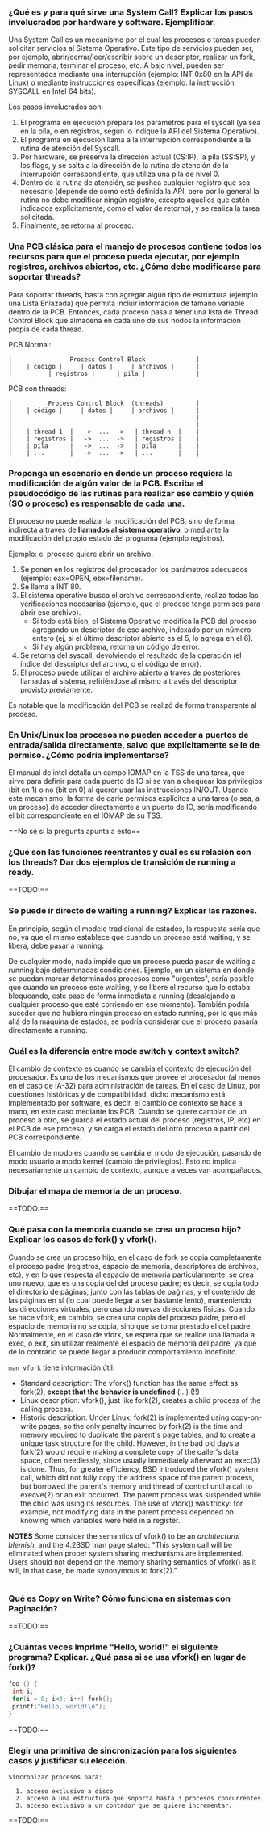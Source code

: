 ### ¿Qué es y para qué sirve una System Call? Explicar los pasos involucrados por hardware y software. Ejemplificar.

Una System Call es un mecanismo por el cual los procesos o tareas pueden solicitar servicios al Sistema Operativo. Este tipo de servicios pueden ser, por ejemplo, abrir/cerrar/leer/escribir sobre un descriptor, realizar un fork, pedir memoria, terminar el proceso, etc. A bajo nivel, pueden ser representados mediante una interrupción (ejemplo: INT 0x80 en la API de Linux) o mediante instrucciones específicas (ejemplo: la instrucción SYSCALL en Intel 64 bits).

Los pasos involucrados son:

1. El programa en ejecución prepara los parámetros para el syscall (ya sea en la pila, o en registros, según lo indique la API del Sistema Operativo).
2. El programa en ejecución llama a la interrupción correspondiente a la rutina de atención del Syscall.
3. Por hardware, se preserva la dirección actual (CS:IP), la pila (SS:SP), y los flags, y se salta a la dirección de la rutina de atención de la interrupción correspondiente, que utiliza una pila de nivel 0.
4. Dentro de la rutina de atención, se pushea cualquier registro que sea necesario (depende de cómo esté definida la API, pero por lo general la rutina no debe modificar ningún registro, excepto aquellos que estén indicados explícitamente, como el valor de retorno), y se realiza la tarea solicitada.
5. Finalmente, se retorna al proceso.

### Una PCB clásica para el manejo de procesos contiene todos los recursos para que el proceso pueda ejecutar, por ejemplo registros, archivos abiertos, etc. ¿Cómo debe modificarse para soportar threads?

Para soportar threads, basta con agregar algún tipo de estructura (ejemplo una Lista Enlazada) que permita incluir información de tamaño variable dentro de la PCB. Entonces, cada proceso pasa a tener una lista de Thread Control Block que almacena en cada uno de sus nodos la información propia de cada thread.

PCB Normal:
```
|                Process Control Block              |
|    | código |     | datos |     | archivos |      |
|          | registros |      | pila |              |
```

PCB con threads:
```
|          Process Control Block  (threads)         |
|    | código |     | datos |     | archivos |      |
|                                                   |
|                                                   |
|    | thread 1  |   ->  ...  ->   | thread n  |    |
|    | registros |   ->  ...  ->   | registros |    |
|    | pila      |   ->  ...  ->   | pila      |    |
|    | ...       |   ->  ...  ->   | ...       |    |
```

### Proponga un escenario en donde un proceso requiera la modificación de algún valor de la PCB. Escriba el pseudocódigo de las rutinas para realizar ese cambio y quién (SO o proceso) es responsable de cada una.

El proceso no puede realizar la modificación del PCB, sino de forma indirecta a través de **llamados al sistema operativo**, o mediante la modificación del propio estado del programa (ejemplo registros).

Ejemplo: el proceso quiere abrir un archivo.

1. Se ponen en los registros del procesador los parámetros adecuados (ejemplo: eax=OPEN, ebx=filename).
2. Se llama a INT 80.
3. El sistema operativo busca el archivo correspondiente, realiza todas las verificaciones necesarias (ejemplo, que el proceso tenga permisos para abrir ese archivo).
    * Si todo está bien, el Sistema Operativo modifica la PCB del proceso agregando un descriptor de ese archivo, indexado por un número entero (ej, si el último descriptor abierto es el 5, lo agrega en el 6).
    * Si hay algún problema, retorna un código de error.
4. Se retorna del syscall, devolviendo el resultado de la operación (el índice del descriptor del archivo, o el código de error).
5. El proceso puede utilizar el archivo abierto a través de posteriores llamadas al sistema, refiriéndose al mismo a través del descriptor provisto previamente.

Es notable que la modificación del PCB se realizó de forma transparente al proceso.

### En Unix/Linux los procesos no pueden acceder a puertos de entrada/salida directamente, salvo que explícitamente se le de permiso. ¿Cómo podría implementarse?

El manual de intel detalla un campo IOMAP en la TSS de una tarea, que sirve para definir para cada puerto de IO si se van a chequear los privilegios (bit en 1) o no (bit en 0) al querer usar las instrucciones IN/OUT. Usando este mecanismo, la forma de darle permisos explícitos a una tarea (o sea, a un proceso) de acceder directamente a un puerto de IO, sería modificando el bit correspondiente en el IOMAP de su TSS.

==No sé si la pregunta apunta a esto==

### ¿Qué son las funciones reentrantes y cuál es su relación con los threads? Dar dos ejemplos de transición de running a ready.

==TODO:==

### Se puede ir directo de waiting a running? Explicar las razones.

En principio, según el modelo tradicional de estados, la respuesta sería que no, ya que el mismo establece que cuando un proceso está waiting, y se libera, debe pasar a running.

De cualquier modo, nada impide que un proceso pueda pasar de waiting a running bajo determinadas condiciones. Ejemplo, en un sistema en donde se puedan marcar determinados procesos como "urgentes", sería posible que cuando un proceso esté waiting, y se libere el recurso que lo estaba bloqueando, este pase de forma inmediata a running (desalojando a cualquier proceso que esté corriendo en ese momento). También podría suceder que no hubiera ningún proceso en estado running, por lo que más allá de la máquina de estados, se podría considerar que el proceso pasaría directamente a running.

### Cuál es la diferencia entre mode switch y context switch?

El cambio de contexto es cuando se cambia el contexto de ejecución del procesador. Es uno de los mecanismos que provee el procesador (al menos en el caso de IA-32) para administración de tareas. En el caso de Linux, por cuestiones históricas y de compatibilidad, dicho mecanismo está implementado por software, es decir, el cambio de contexto se hace a mano, en este caso mediante los PCB. Cuando se quiere cambiar de un proceso a otro, se guarda el estado actual del proceso (registros, IP, etc) en el PCB de ese proceso, y se carga el estado del otro proceso a partir del PCB correspondiente.

El cambio de modo es cuando se cambia el modo de ejecución, pasando de modo usuario a modo kernel (cambio de privilegios). Esto no implica necesariamente un cambio de contexto, aunque a veces van acompañados.

### Dibujar el mapa de memoria de un proceso.

==TODO:==

### Qué pasa con la memoria cuando se crea un proceso hijo? Explicar los casos de fork() y vfork().

Cuando se crea un proceso hijo, en el caso de fork se copia completamente el proceso padre (registros, espacio de memoria, descriptores de archivos, etc), y en lo que respecta al espacio de memoria particularmente, se crea uno nuevo, que es una copia del del proceso padre; es decir, se copia todo el directorio de páginas, junto con las tablas de paǵinas, y el contenido de las páginas en sí (lo cual puede llegar a ser bastante lento), manteniendo las direcciones virtuales, pero usando nuevas direcciones físicas. Cuando se hace vfork, en cambio, se crea una copia del proceso padre, pero el espacio de memoria no se copia, sino que se toma prestado el del padre. Normalmente, en el caso de vfork, se espera que se realice una llamada a exec, o exit, sin utilizar realmente el espacio de memoria del padre, ya que de lo contrario se puede llegar a producir comportamiento indefinito.

`man vfork` tiene información útil:

* Standard description: The  vfork() function has the same effect as fork(2), **except that the behavior is undefined** (...) (!!)
* Linux description: vfork(), just like fork(2), creates a child process of the calling process.
* Historic description: Under Linux, fork(2) is implemented using copy-on-write pages, so the only penalty incurred by fork(2) is the time and memory required to duplicate  the  parent's  page  tables,  and to create a unique task structure for the child.  However, in the bad old days a fork(2) would require making a complete copy of the caller's data space, often needlessly, since usually immediately afterward an exec(3) is done.  Thus, for greater efficiency, BSD introduced the vfork()  system call,  which did not fully copy the address space of the parent process, but borrowed the parent's memory and thread of control until a call to execve(2) or an exit occurred.  The parent process was suspended while the child was using its resources.  The use of vfork() was tricky:  for  example,  not  modifying data in the parent process depended on knowing which variables were held in a register.

**NOTES**
Some consider the semantics of vfork() to be an _architectural blemish_, and the 4.2BSD man page stated: "This system call will be eliminated when proper system sharing mechanisms are implemented. Users should not depend on the memory sharing semantics of vfork() as it will, in that case, be made synonymous to fork(2)."

![<esta grasa no se quita.jpg>](img/vfork.jpg  "vfork")

### Qué es Copy on Write? Cómo funciona en sistemas con Paginación?

==TODO:==

### ¿Cuántas veces imprime "Hello, world!" el siguiente programa? Explicar. ¿Qué pasa si se usa vfork() en lugar de fork()?
```c++
foo () {
 int i;
 for(i = 0; i<3; i++) fork();
 printf("Hello, world!\n");
}
```

==TODO:==

### Elegir una primitiva de sincronización para los siguientes casos y justificar su elección. 

    Sincronizar procesos para: 

      1. acceso exclusivo a disco 
      2. acceso a una estructura que soporta hasta 3 procesos concurrentes
      3. acceso exclusivo a un contador que se quiere incrementar.

==TODO:==
